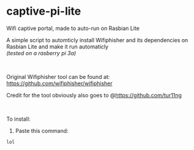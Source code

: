 # captive-pi-lite
Wifi captive portal, made to auto-run on Rasbian Lite

A simple script to automticly install Wifiphisher and its dependencies on Rasbian Lite and make it run automaticly <br>
 _(tested on a rasberry pi 3a)_
 
<br>

Original Wifiphisher tool can be found at: https://github.com/wifiphisher/wifiphisher

Credit for the tool obviously also goes to @https://github.com/tur11ng <br>

<br>

To install: <br>
1. Paste this command:
```
lol
```
